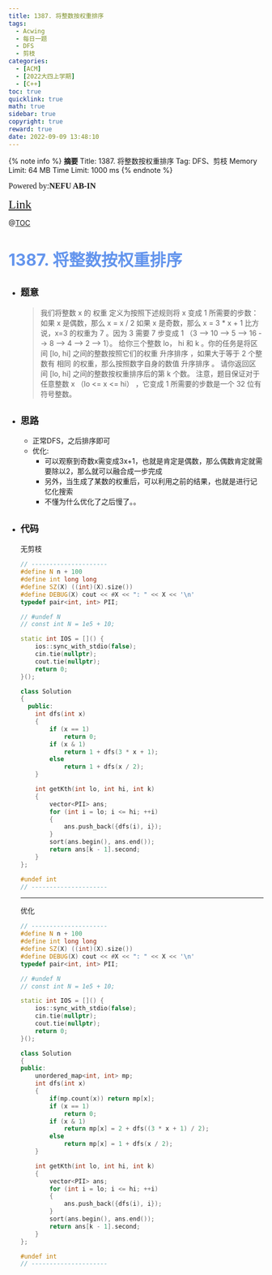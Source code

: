 ```yaml
---
title: 1387. 将整数按权重排序
tags:
  - Acwing
  - 每日一题
  - DFS
  - 剪枝
categories:
  - [ACM] 
  - [2022大四上学期] 
  - [C++]
toc: true
quicklink: true
math: true
sidebar: true
copyright: true
reward: true
date: 2022-09-09 13:48:10
---
```



{% note info %}
**摘要**
Title: 1387. 将整数按权重排序
Tag: DFS、剪枝
Memory Limit: 64 MB
Time Limit: 1000 ms
{% endnote %}
<!-- more -->

<font size=3 face=楷体>Powered by:**NEFU AB-IN**</font>

<font color=#FFA500 size=5 face=楷体>[Link](https://leetcode.cn/problems/sort-integers-by-the-power-value/)</font>

@[TOC](文章目录)

# <font color=#6495ED size=6>1387. 将整数按权重排序</font>

* ## <font size=4 face=粗体>题意</font>

  >我们将整数 x 的 权重 定义为按照下述规则将 x 变成 1 所需要的步数：
  >如果 x 是偶数，那么 x = x / 2
  >如果 x 是奇数，那么 x = 3 * x + 1
  >比方说，x=3 的权重为 7 。因为 3 需要 7 步变成 1 （3 --> 10 --> 5 --> 16 --> 8 --> 4 --> 2 --> 1）。
  >给你三个整数 lo， hi 和 k 。你的任务是将区间 [lo, hi] 之间的整数按照它们的权重 升序排序 ，如果大于等于 2 个整数有 相同 的权重，那么按照数字自身的数值 升序排序 。
  >请你返回区间 [lo, hi] 之间的整数按权重排序后的第 k 个数。
  >注意，题目保证对于任意整数 x （lo <= x <= hi） ，它变成 1 所需要的步数是一个 32 位有符号整数。

* ## <font size=4 face=粗体>思路</font>

  * 正常DFS，之后排序即可
  * 优化:
    * 可以观察到奇数x需变成3x+1，也就是肯定是偶数，那么偶数肯定就需要除以2，那么就可以融合成一步完成
    * 另外，当生成了某数的权重后，可以利用之前的结果，也就是进行记忆化搜索
    * 不懂为什么优化了之后慢了。。

* ## <font size=4 face=粗体>代码</font>

  无剪枝
  ```cpp
  // ---------------------
  #define N n + 100
  #define int long long
  #define SZ(X) ((int)(X).size())
  #define DEBUG(X) cout << #X << ": " << X << '\n'
  typedef pair<int, int> PII;

  // #undef N
  // const int N = 1e5 + 10;

  static int IOS = []() {
      ios::sync_with_stdio(false);
      cin.tie(nullptr);
      cout.tie(nullptr);
      return 0;
  }();

  class Solution
  {
    public:
      int dfs(int x)
      {
          if (x == 1)
              return 0;
          if (x & 1)
              return 1 + dfs(3 * x + 1);
          else
              return 1 + dfs(x / 2);
      }

      int getKth(int lo, int hi, int k)
      {
          vector<PII> ans;
          for (int i = lo; i <= hi; ++i)
          {
              ans.push_back({dfs(i), i});
          }
          sort(ans.begin(), ans.end());
          return ans[k - 1].second;
      }
  };

  #undef int
  // ---------------------
  ```

  ****
  优化

  ```cpp
  // ---------------------
  #define N n + 100
  #define int long long
  #define SZ(X) ((int)(X).size())
  #define DEBUG(X) cout << #X << ": " << X << '\n'
  typedef pair<int, int> PII;

  // #undef N
  // const int N = 1e5 + 10;

  static int IOS = []() {
      ios::sync_with_stdio(false);
      cin.tie(nullptr);
      cout.tie(nullptr);
      return 0;
  }();

  class Solution
  {
  public:
      unordered_map<int, int> mp;
      int dfs(int x)
      {
          if(mp.count(x)) return mp[x];
          if (x == 1)
              return 0;
          if (x & 1)
              return mp[x] = 2 + dfs((3 * x + 1) / 2);
          else
              return mp[x] = 1 + dfs(x / 2);
      }

      int getKth(int lo, int hi, int k)
      {
          vector<PII> ans;
          for (int i = lo; i <= hi; ++i)
          {
              ans.push_back({dfs(i), i});
          }
          sort(ans.begin(), ans.end());
          return ans[k - 1].second;
      }
  };

  #undef int
  // ---------------------
```